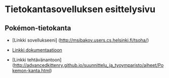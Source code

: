 # Tietokantasovelluksen esittelysivu

## Pokémon-tietokanta

* [Linkki sovellukseeni] (http://msibakov.users.cs.helsinki.fi/tsoha/)

* [Linkki dokumentaatioon](https://github.com/Maerus/tsoha/blob/master/Tsoha-Bootstrap-master/doc/dokumentaatio.pdf)

* [Linkki tehtävänantoon] (http://advancedkittenry.github.io/suunnittelu_ja_tyoymparisto/aiheet/Pokemon-kanta.html)
